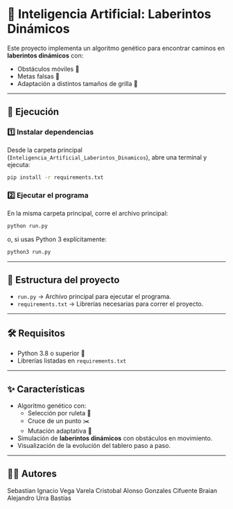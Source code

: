 # 🧠 Inteligencia Artificial: Laberintos Dinámicos

Este proyecto implementa un algoritmo genético para encontrar caminos en **laberintos dinámicos** con:

* Obstáculos móviles 🚧
* Metas falsas 🎯
* Adaptación a distintos tamaños de grilla 🔢

---

## 🚀 Ejecución

### 1️⃣ Instalar dependencias

Desde la carpeta principal (`Inteligencia_Artificial_Laberintos_Dinamicos`), abre una terminal y ejecuta:

```bash
pip install -r requirements.txt
```

### 2️⃣ Ejecutar el programa

En la misma carpeta principal, corre el archivo principal:

```bash
python run.py
```

o, si usas Python 3 explícitamente:

```bash
python3 run.py
```

---

## 📂 Estructura del proyecto

* `run.py` → Archivo principal para ejecutar el programa.
* `requirements.txt` → Librerías necesarias para correr el proyecto.

---

## 🛠️ Requisitos

* Python 3.8 o superior 🐍
* Librerías listadas en `requirements.txt`

---

## ✨ Características

* Algoritmo genético con:
  * Selección por ruleta 🎡
  * Cruce de un punto ✂️
  * Mutación adaptativa 🔀
* Simulación de **laberintos dinámicos** con obstáculos en movimiento.
* Visualización de la evolución del tablero paso a paso.

---

## 👨‍💻 Autores

Sebastian Ignacio Vega Varela
Cristobal Alonso Gonzales Cifuente
Braian Alejandro Urra Bastías
